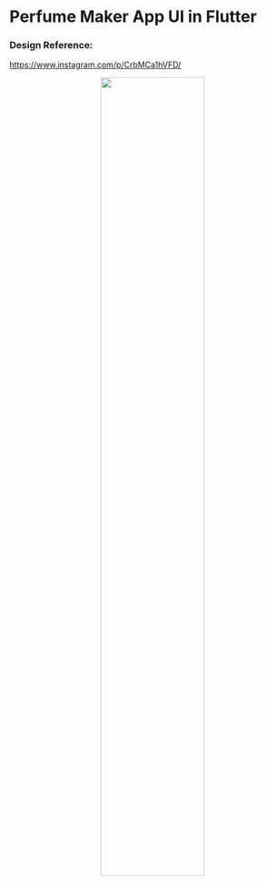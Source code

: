 # Perfume Maker App UI in Flutter

### Design Reference:
https://www.instagram.com/p/CrbMCa1hVFD/

<p align="center" width="100%">
    <img width="60%" src="https://user-images.githubusercontent.com/59369881/234677638-7c103e5f-c864-4d05-8e70-118da9fa7f13.PNG">
</p>

